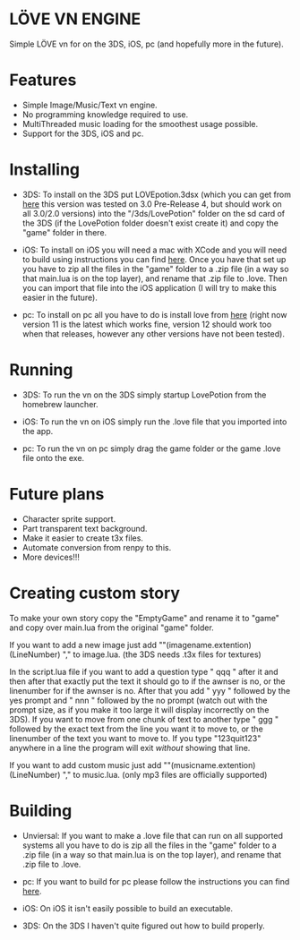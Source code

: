# LÖVE VN ENGINE

 Simple LÖVE vn for on the 3DS, iOS, pc (and hopefully more in the future).

# Features

- Simple Image/Music/Text vn engine.
- No programming knowledge required to use.
- MultiThreaded music loading for the smoothest usage possible.
- Support for the 3DS, iOS and pc.

# Installing

- 3DS: To install on the 3DS put LOVEpotion.3dsx (which you can get from [here](https://github.com/lovebrew/lovepotion/releases) this version was tested on 3.0 Pre-Release 4, but should work on all 3.0/2.0 versions) into the "/3ds/LovePotion" folder on the sd card of the 3DS (if the LovePotion folder doesn't exist create it) and copy the "game" folder in there.

- iOS: To install on iOS you will need a mac with XCode and you will need to build using instructions you can find [here](https://github.com/love2d/love#iOS). Once you have that set up you have to zip all the files in the "game" folder to a .zip file (in a way so that main.lua is on the top layer), and rename that .zip file to .love. Then you can import that file into the iOS application (I will try to make this easier in the future).

- pc: To install on pc all you have to do is install love from [here](https://github.com/love2d/love/releases) (right now version 11 is the latest which works fine, version 12 should work too when that releases, however any other versions have not been tested).

# Running

- 3DS: To run the vn on the 3DS simply startup LovePotion from the homebrew launcher.

- iOS: To run the vn on iOS simply run the .love file that you imported into the app.

- pc: To run the vn on pc simply drag the game folder or the game .love file onto the exe.

# Future plans

- Character sprite support.
- Part transparent text background.
- Make it easier to create t3x files.
- Automate conversion from renpy to this.
- More devices!!!

# Creating custom story

To make your own story copy the "EmptyGame" and rename it to "game" and copy over main.lua from the original "game" folder.

If you want to add a new image just add ""(imagename.extention) (LineNumber) "," to image.lua. (the 3DS needs .t3x files for textures)

In the script.lua file if you want to add a question type " qqq " after it and then after that exactly put the text it should go to if the awnser is no, or the linenumber for if the awnser is no. After that you add " yyy " followed by the yes prompt and " nnn " followed by the no prompt (watch out with the prompt size, as if you make it too large it will display incorrectly on the 3DS).
If you want to move from one chunk of text to another type " ggg " followed by the exact text from the line you want it to move to, or the linenumber of the text you want to move to.
If you type "123quit123" anywhere in a line the program will exit *without* showing that line.

If you want to add custom music just add ""(musicname.extention) (LineNumber) "," to music.lua. (only mp3 files are officially supported)

# Building

- Unviersal: If you want to make a .love file that can run on all supported systems all you have to do is zip all the files in the "game" folder to a .zip file (in a way so that main.lua is on the top layer), and rename that .zip file to .love.

- pc: If you want to build for pc please follow the instructions you can find [here](https://love2d.org/wiki/Game_Distribution#Creating_a_Windows_Executable).

- iOS: On iOS it isn't easily possible to build an executable.

- 3DS: On the 3DS I haven't quite figured out how to build properly.
